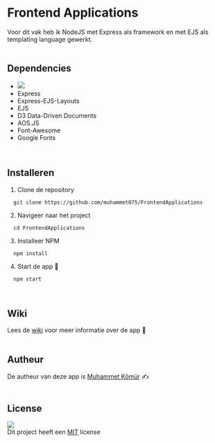 # Frontend Applications
Voor dit vak heb ik NodeJS met Express als framework en met EJS als templating language gewerkt.<br/><br/>

## Dependencies
* <img src="https://img.shields.io/badge/Node.js-43853D?style=for-the-badge&logo=node.js&logoColor=white"/>
* Express
* Express-EJS-Layouts
* EJS
* D3 Data-Driven Documents
* AOS.JS
* Font-Awesome
* Google Fonts
<br/>

## Installeren
1. Clone de repository<br/>
```
  git clone https://github.com/muhammet075/FrontendApplications
```

2. Navigeer naar het project<br/>
```
  cd FrontendApplications
```

3. Installeer NPM<br/>
```
  npm install
```

4. Start de app 🚀<br/>
```
  npm start
```
<br/>

## Wiki
Lees de <a href="https://github.com/muhammet075/FrontendApplications/wiki">wiki</a> voor meer informatie over de app 📖
<br/><br/>

## Autheur
De autheur van deze app is <a href="https://github.com/muhammet075">Muhammet Kömür</a> ✍️
<br/><br/>

## License
<img src="https://img.shields.io/github/license/muhammet075/FrontendApplications?style=plastic"/><br/>
Dit project heeft een <a href="https://github.com/muhammet075/FrontendApplications/blob/main/LICENSE">MIT</a> license 
